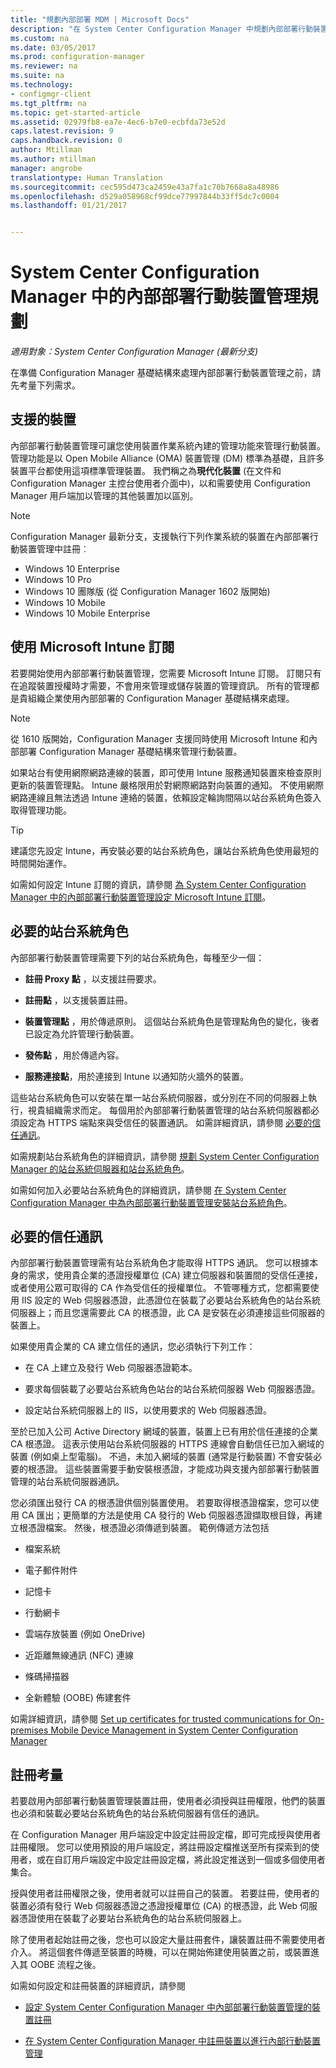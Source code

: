 ```yaml
---
title: "規劃內部部署 MDM | Microsoft Docs"
description: "在 System Center Configuration Manager 中規劃內部部署行動裝置管理來管理行動裝置。"
ms.custom: na
ms.date: 03/05/2017
ms.prod: configuration-manager
ms.reviewer: na
ms.suite: na
ms.technology:
- configmgr-client
ms.tgt_pltfrm: na
ms.topic: get-started-article
ms.assetid: 02979fb8-ea7e-4ec6-b7e0-ecbfda73e52d
caps.latest.revision: 9
caps.handback.revision: 0
author: Mtillman
ms.author: mtillman
manager: angrobe
translationtype: Human Translation
ms.sourcegitcommit: cec595d473ca2459e43a7fa1c70b7668a8a48986
ms.openlocfilehash: d529a058968cf99dce77997844b33ff5dc7c0004
ms.lasthandoff: 01/21/2017


---
```

# <a name="plan-for-on-premises-mobile-device-management-in-system-center-configuration-manager"></a>System Center Configuration Manager 中的內部部署行動裝置管理規劃

*適用對象：System Center Configuration Manager (最新分支)*

在準備 Configuration Manager 基礎結構來處理內部部署行動裝置管理之前，請先考量下列需求。

##  <a name="bkmk_devices"></a> 支援的裝置  
 內部部署行動裝置管理可讓您使用裝置作業系統內建的管理功能來管理行動裝置。  管理功能是以 Open Mobile Alliance (OMA) 裝置管理 (DM) 標準為基礎，且許多裝置平台都使用這項標準管理裝置。  我們稱之為**現代化裝置** (在文件和 Configuration Manager 主控台使用者介面中)，以和需要使用 Configuration Manager 用戶端加以管理的其他裝置加以區別。  

 > [!NOTE]  
>  Configuration Manager 最新分支，支援執行下列作業系統的裝置在內部部署行動裝置管理中註冊︰  
>   
>  -   Windows 10 Enterprise  
> -   Windows 10 Pro  
> -   Windows 10 團隊版 \(從 Configuration Manager 1602 版開始\)  
> -   Windows 10 Mobile  
> -   Windows 10 Mobile Enterprise   

##  <a name="bkmk_intune"></a> 使用 Microsoft Intune 訂閱  
 若要開始使用內部部署行動裝置管理，您需要 Microsoft Intune 訂閱。 訂閱只有在追蹤裝置授權時才需要，不會用來管理或儲存裝置的管理資訊。 所有的管理都是貴組織企業使用內部部署的 Configuration Manager 基礎結構來處理。  

 > [!NOTE]  
 > 從 1610 版開始，Configuration Manager 支援同時使用 Microsoft Intune 和內部部署 Configuration Manager 基礎結構來管理行動裝置。   

 如果站台有使用網際網路連線的裝置，即可使用 Intune 服務通知裝置來檢查原則更新的裝置管理點。 Intune 嚴格限用於對網際網路對向裝置的通知。 不使用網際網路連線且無法透過 Intune 連絡的裝置，依賴設定輪詢間隔以站台系統角色簽入取得管理功能。  

> [!TIP]  
>  建議您先設定 Intune，再安裝必要的站台系統角色，讓站台系統角色使用最短的時間開始運作。  

 如需如何設定 Intune 訂閱的資訊，請參閱 [為 System Center Configuration Manager 中的內部部署行動裝置管理設定 Microsoft Intune 訂閱](../../mdm/get-started/set-up-intune-subscription-on-premises-mdm.md)。  

##  <a name="bkmk_roles"></a> 必要的站台系統角色  
 內部部署行動裝置管理需要下列的站台系統角色，每種至少一個：  

-   **註冊 Proxy 點** ，以支援註冊要求。  

-   **註冊點** ，以支援裝置註冊。  

-   **裝置管理點** ，用於傳遞原則。 這個站台系統角色是管理點角色的變化，後者已設定為允許管理行動裝置。  

-   **發佈點** ，用於傳遞內容。  

-   **服務連接點**，用於連接到 Intune 以通知防火牆外的裝置。  

 這些站台系統角色可以安裝在單一站台系統伺服器，或分別在不同的伺服器上執行，視貴組織需求而定。 每個用於內部部署行動裝置管理的站台系統伺服器都必須設定為 HTTPS 端點來與受信任的裝置通訊。 如需詳細資訊，請參閱 [必要的信任通訊](#bkmk_trustedComs)。  

 如需規劃站台系統角色的詳細資訊，請參閱 [規劃 System Center Configuration Manager 的站台系統伺服器和站台系統角色](../../core/plan-design/hierarchy/plan-for-site-system-servers-and-site-system-roles.md)。  

 如需如何加入必要站台系統角色的詳細資訊，請參閱 [在 System Center Configuration Manager 中為內部部署行動裝置管理安裝站台系統角色](../../mdm/get-started/install-site-system-roles-for-on-premises-mdm.md)。  

##  <a name="bkmk_trustedComs"></a> 必要的信任通訊  
 內部部署行動裝置管理需有站台系統角色才能取得 HTTPS 通訊。 您可以根據本身的需求，使用貴企業的憑證授權單位 (CA) 建立伺服器和裝置間的受信任連接，或者使用公眾可取得的 CA 作為受信任的授權單位。  不管哪種方式，您都需要使用 IIS 設定的 Web 伺服器憑證，此憑證位在裝載了必要站台系統角色的站台系統伺服器上；而且您還需要此 CA 的根憑證，此 CA 是安裝在必須連接這些伺服器的裝置上。  

 如果使用貴企業的 CA 建立信任的通訊，您必須執行下列工作：  

-   在 CA 上建立及發行 Web 伺服器憑證範本。  

-   要求每個裝載了必要站台系統角色站台的站台系統伺服器 Web 伺服器憑證。  

-   設定站台系統伺服器上的 IIS，以使用要求的 Web 伺服器憑證。  

 至於已加入公司 Active Directory 網域的裝置，裝置上已有用於信任連接的企業 CA 根憑證。 這表示使用站台系統伺服器的 HTTPS 連線會自動信任已加入網域的裝置 (例如桌上型電腦)。 不過，未加入網域的裝置 (通常是行動裝置) 不會安裝必要的根憑證。 這些裝置需要手動安裝根憑證，才能成功與支援內部部署行動裝置管理的站台系統伺服器通訊。  

 您必須匯出發行 CA 的根憑證供個別裝置使用。 若要取得根憑證檔案，您可以使用 CA 匯出；更簡單的方法是使用 CA 發行的 Web 伺服器憑證擷取根目錄，再建立根憑證檔案。   然後，根憑證必須傳遞到裝置。  範例傳遞方法包括  

-   檔案系統  

-   電子郵件附件  

-   記憶卡  

-   行動網卡  

-   雲端存放裝置 (例如 OneDrive)  

-   近距離無線通訊 (NFC) 連線  

-   條碼掃描器  

-   全新體驗 (OOBE) 佈建套件  

 如需詳細資訊，請參閱 [Set up certificates for trusted communications for On-premises Mobile Device Management in System Center Configuration Manager](../../mdm/get-started/set-up-certificates-on-premises-mdm.md)  

##  <a name="bkmk_enrollment"></a> 註冊考量  
 若要啟用內部部署行動裝置管理裝置註冊，使用者必須授與註冊權限，他們的裝置也必須和裝載必要站台系統角色的站台系統伺服器有信任的通訊。  

 在 Configuration Manager 用戶端設定中設定註冊設定檔，即可完成授與使用者註冊權限。 您可以使用預設的用戶端設定，將註冊設定檔推送至所有探索到的使用者，或在自訂用戶端設定中設定註冊設定檔，將此設定推送到一個或多個使用者集合。  

 授與使用者註冊權限之後，使用者就可以註冊自己的裝置。 若要註冊，使用者的裝置必須有發行 Web 伺服器憑證之憑證授權單位 (CA) 的根憑證，此 Web 伺服器憑證使用在裝載了必要站台系統角色的站台系統伺服器上。  

 除了使用者起始註冊之後，您也可以設定大量註冊套件，讓裝置註冊不需要使用者介入。 將這個套件傳遞至裝置的時機，可以在開始佈建使用裝置之前，或裝置進入其 OOBE 流程之後。  

 如需如何設定和註冊裝置的詳細資訊，請參閱  

-   [設定 System Center Configuration Manager 中內部部署行動裝置管理的裝置註冊](../../mdm/get-started/set-up-device-enrollment-on-premises-mdm.md)  

-   [在 System Center Configuration Manager 中註冊裝置以進行內部行動裝置管理](../../mdm/deploy-use/enroll-devices-on-premises-mdm.md)  

